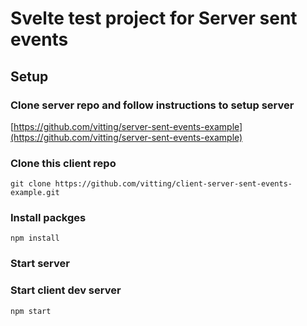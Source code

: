 # Svelte test project for Server sent events

## Setup

### Clone server repo and follow instructions to setup server

[https://github.com/vitting/server-sent-events-example](https://github.com/vitting/server-sent-events-example)

### Clone this client repo

```console
git clone https://github.com/vitting/client-server-sent-events-example.git
```

### Install packges

```console
npm install
```

### Start server

### Start client dev server

```console
npm start
```
